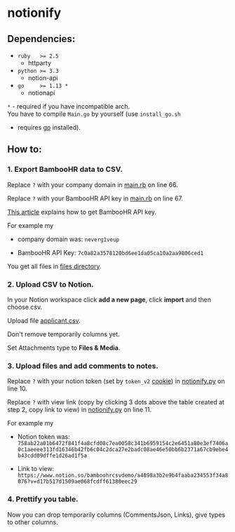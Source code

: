 # notionify

## Dependencies:
- `ruby   >= 2.5`
    + httparty
- `python >= 3.3`
    + notion-api
- `go     >= 1.13 *`
    + notionapi

`*` - required if you have incompatible arch.\
You have to compile `Main.go` by yourself (use `install_go.sh`
- requires [go](https://golang.org/dl/) installed).

## How to:
### 1. Export BambooHR data to CSV.
Replace `?` with your company domain in [main.rb](app/main.rb) on line 66.

Replace `?` with your BambooHR API key in [main.rb](app/main.rb) on line 67.

[This article](https://help.quantumworkplace.com/creating-a-bamboohr-api-key-for-integration)
explains how to get BambooHR API key.

For example my

- company domain was:
`neverg1veup`

- BambooHR API Key:
`7c0a82a3578120bd6ee1da05ca10a2aa9806ced1`

You get all files in [files directory](files).

### 2. Upload CSV to Notion.
In your Notion workspace click __add a new page__, click __import__ and then choose csv.

Upload file [applicant.csv](files/Applicant.csv).

Don't remove temporarily columns yet.

Set Attachments type to **Files & Media**.

### 3. Upload files and add comments to notes.
Replace `?` with your notion token (set by `token_v2` [cookie](https://www.notion.so))
in [notionify.py](notionify.py) on line 10.

Replace `?` with view link (copy by clicking 3 dots above the table created at step 2, copy link to view)
in [notionify.py](notionify.py) on line 11.

For example my

- Notion token was:
`758ab22a01b6472f841f4a8cfd08c7ea0058c341b6959154c2e6451a80e3ef7406a0c1aeeee313fd16346b42fb6c04c2dca27e2badc08ae46e50bb6b2371a67cb9ebe4b43cdd09dffe1d26ad1f5a`

- Link to view:
`https://www.notion.so/bamboohrcsvdemo/a4898a3b2e9b4faaba234553f34a8076?v=d17b517d1509ae068fcdff61380eec29`

### 4. Prettify you table.
Now you can drop temporarily columns (CommentsJson, Links), give types to other columns.
